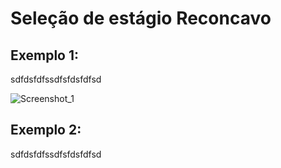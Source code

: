 # Seleção de estágio Reconcavo

## Exemplo 1:
sdfdsfdfssdfsfdsfdfsd

![Screenshot_1](https://github.com/Darkcloudio/Selecao-de-estagio/assets/127802469/d47abb75-cc1f-4267-8ee4-d75d506735f5)

## Exemplo 2:
sdfdsfdfssdfsfdsfdfsd
